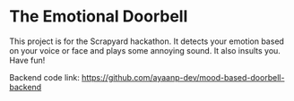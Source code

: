 # The Emotional Doorbell

This project is for the Scrapyard hackathon. It detects your emotion based on your voice or face and plays some annoying sound. It also insults you. Have fun!

Backend code link: https://github.com/ayaanp-dev/mood-based-doorbell-backend

